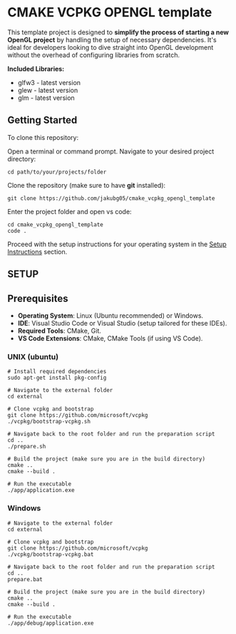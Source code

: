 # CMAKE VCPKG OPENGL template
This template project is designed to **simplify the process of starting a new OpenGL project** by handling the setup of necessary dependencies. It's ideal for developers looking to dive straight into OpenGL development without the overhead of configuring libraries from scratch.

**Included Libraries:**
* glfw3 - latest version
* glew  - latest version
* glm   - latest version

## Getting Started

To clone this repository:

Open a terminal or command prompt.
Navigate to your desired project directory:

```
cd path/to/your/projects/folder
```

Clone the repository (make sure to have **git** installed):

```
git clone https://github.com/jakubg05/cmake_vcpkg_opengl_template
```

Enter the project folder and open vs code:

```
cd cmake_vcpkg_opengl_template
code .
```

Proceed with the setup instructions for your operating system in the [Setup Instructions](#SETUP) section.

## SETUP

## Prerequisites

* **Operating System**: Linux (Ubuntu recommended) or Windows.
* **IDE**: Visual Studio Code or Visual Studio (setup tailored for these IDEs).
* **Required Tools**: CMake, Git.
* **VS Code Extensions**: CMake, CMake Tools (if using VS Code).


### UNIX (ubuntu)

```
# Install required dependencies
sudo apt-get install pkg-config 

# Navigate to the external folder
cd external

# Clone vcpkg and bootstrap
git clone https://github.com/microsoft/vcpkg
./vcpkg/bootstrap-vcpkg.sh

# Navigate back to the root folder and run the preparation script
cd ..
./prepare.sh

# Build the project (make sure you are in the build directory)
cmake ..
cmake --build .

# Run the executable
./app/application.exe
```

### Windows

```
# Navigate to the external folder
cd external

# Clone vcpkg and bootstrap
git clone https://github.com/microsoft/vcpkg
./vcpkg/bootstrap-vcpkg.bat

# Navigate back to the root folder and run the preparation script
cd ..
prepare.bat

# Build the project (make sure you are in the build directory)
cmake ..
cmake --build .

# Run the executable
./app/debug/application.exe
```



